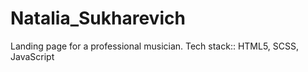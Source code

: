 # Natalia_Sukharevich
Landing page for a professional musician. Tech stack:: HTML5, SCSS, JavaScript
